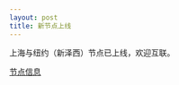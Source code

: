 ```yaml
---
layout: post
title: 新节点上线
---
```


上海与纽约（新泽西）节点已上线，欢迎互联。

[节点信息](https://blog.sherpherd.top/dn42.html)